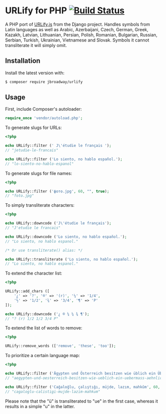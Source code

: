 # URLify for PHP [![Build Status](https://travis-ci.org/jbroadway/urlify.png)](https://travis-ci.org/jbroadway/urlify)

A PHP port of [URLify.js](https://github.com/django/django/blob/master/django/contrib/admin/static/admin/js/urlify.js)
from the Django project. Handles symbols from Latin languages as well as Arabic, Azerbaijani, Czech, German, Greek, Kazakh,
Latvian, Lithuanian, Persian, Polish, Romanian, Bulgarian, Russian, Serbian, Turkish, Ukrainian, Vietnamese and Slovak. Symbols it cannot
transliterate it will simply omit.

## Installation

Install the latest version with:

```bash
$ composer require jbroadway/urlify
```

## Usage

First, include Composer's autoloader:

```php
require_once 'vendor/autoload.php';
```

To generate slugs for URLs:

```php
<?php

echo URLify::filter (' J\'étudie le français ');
// "jetudie-le-francais"

echo URLify::filter ('Lo siento, no hablo español.');
// "lo-siento-no-hablo-espanol"
```

To generate slugs for file names:

```php
<?php

echo URLify::filter ('фото.jpg', 60, "", true);
// "foto.jpg"
```

To simply transliterate characters:

```php
<?php

echo URLify::downcode ('J\'étudie le français');
// "J'etudie le francais"

echo URLify::downcode ('Lo siento, no hablo español.');
// "Lo siento, no hablo espanol."

/* Or use transliterate() alias: */

echo URLify::transliterate ('Lo siento, no hablo español.');
// "Lo siento, no hablo espanol."
```

To extend the character list:

```php
<?php

URLify::add_chars ([
	'¿' => '?', '®' => '(r)', '¼' => '1/4',
	'½' => '1/2', '¾' => '3/4', '¶' => 'P'
]);

echo URLify::downcode ('¿ ® ¼ ¼ ¾ ¶');
// "? (r) 1/2 1/2 3/4 P"
```

To extend the list of words to remove:

```php
<?php

URLify::remove_words (['remove', 'these', 'too']);
```

To prioritize a certain language map:

```php
<?php

echo URLify::filter ('Ägypten und Österreich besitzen wie üblich ein Übermaß an ähnlich öligen Attachés', 60, 'de');
// "aegypten-und-oesterreich-besitzen-wie-ueblich-ein-uebermass-aehnlich-oeligen-attaches"

echo URLify::filter ('Cağaloğlu, çalıştığı, müjde, lazım, mahkûm', 60, 'tr');
// "cagaloglu-calistigi-mujde-lazim-mahkum"
```

Please note that the "ü" is transliterated to "ue" in the first case, whereas it results in a simple "u" in the latter.
